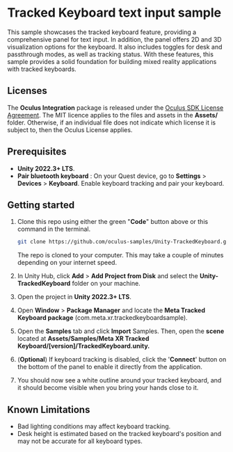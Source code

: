 # Tracked Keyboard text input sample

This sample showcases the tracked keyboard feature, providing a comprehensive panel for text input. In addition, the panel offers 2D and 3D visualization options for the keyboard. It also includes toggles for desk and passthrough modes, as well as tracking status. With these features, this sample provides a solid foundation for building mixed reality applications with tracked keyboards.

## Licenses
The **Oculus Integration** package is released under the [Oculus SDK License Agreement](https://developer.oculus.com/licenses/oculussdk).
The MIT licence applies to the files and assets in the **Assets/** folder.
Otherwise, if an individual file does not indicate which license it is subject to, then the Oculus License applies.

## Prerequisites
* **Unity 2022.3+ LTS**.
* **Pair bluetooth keyboard** : On your Quest device, go to **Settings** > **Devices** > **Keyboard**. Enable keyboard tracking and pair your keyboard.

## Getting started

1. Clone this repo using either the green "**Code**" button above or this command in the terminal.
    ```sh
    git clone https://github.com/oculus-samples/Unity-TrackedKeyboard.git
    ```

    The repo is cloned to your computer. This may take a couple of minutes depending on your internet speed.

2. In Unity Hub, click **Add** > **Add Project from Disk** and select the **Unity-TrackedKeyboard** folder on your machine.
3. Open the project in **Unity 2022.3+ LTS**.
4. Open **Window** > **Package Manager** and locate the **Meta Tracked Keyboard package** (com.meta.xr.trackedkeyboardsample).
5. Open the **Samples** tab and click **Import** Samples. Then, open the **scene** located at **Assets/Samples/Meta XR Tracked Keyboard/[version]/TrackedKeyboard.unity.**
6. (**Optional**) If keyboard tracking is disabled, click the '**Connect**' button on the bottom of the panel to enable it directly from the application.
7. You should now see a white outline around your tracked keyboard, and it should become visible when you bring your hands close to it.

## Known Limitations

* Bad lighting conditions may affect keyboard tracking.
* Desk height is estimated based on the tracked keyboard's position and may not be accurate for all keyboard types.
